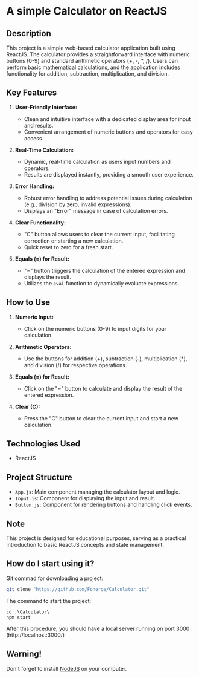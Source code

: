 # A simple Calculator on ReactJS

## Description

This project is a simple web-based calculator application built using ReactJS. The calculator provides a straightforward interface with numeric buttons (0-9) and standard arithmetic operators (+, -, *, /). Users can perform basic mathematical calculations, and the application includes functionality for addition, subtraction, multiplication, and division.

## Key Features

1. **User-Friendly Interface:**
   - Clean and intuitive interface with a dedicated display area for input and results.
   - Convenient arrangement of numeric buttons and operators for easy access.

2. **Real-Time Calculation:**
   - Dynamic, real-time calculation as users input numbers and operators.
   - Results are displayed instantly, providing a smooth user experience.

3. **Error Handling:**
   - Robust error handling to address potential issues during calculation (e.g., division by zero, invalid expressions).
   - Displays an "Error" message in case of calculation errors.

4. **Clear Functionality:**
   - "C" button allows users to clear the current input, facilitating correction or starting a new calculation.
   - Quick reset to zero for a fresh start.

5. **Equals (=) for Result:**
   - "=" button triggers the calculation of the entered expression and displays the result.
   - Utilizes the `eval` function to dynamically evaluate expressions.

## How to Use

1. **Numeric Input:**
   - Click on the numeric buttons (0-9) to input digits for your calculation.

2. **Arithmetic Operators:**
   - Use the buttons for addition (+), subtraction (-), multiplication (*), and division (/) for respective operations.

3. **Equals (=) for Result:**
   - Click on the "=" button to calculate and display the result of the entered expression.

4. **Clear (C):**
   - Press the "C" button to clear the current input and start a new calculation.

## Technologies Used

- ReactJS

## Project Structure

- `App.js`: Main component managing the calculator layout and logic.
- `Input.js`: Component for displaying the input and result.
- `Button.js`: Component for rendering buttons and handling click events.

## Note

This project is designed for educational purposes, serving as a practical introduction to basic ReactJS concepts and state management.


## How do I start using it?
Git commad for downloading a project:
```bash
git clone "https://github.com/Fonerge/Calculator.git"
```
The command to start the project:
```
cd .\Calculator\
npm start
```
After this procedure, you should have a local server running on port 3000
(http://localhost:3000/)
## Warning!

Don't forget to install [NodeJS](https://nodejs.org/en) on your computer.
